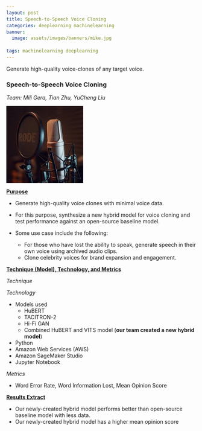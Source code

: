 ```yaml
---
layout: post
title: Speech-to-Speech Voice Cloning
categories: deeplearning machinelearning
banner:
  image: assets/images/banners/mike.jpg

tags: machinelearning deeplearning 
---
```

Generate high-quality voice-clones of any target voice.

### Speech-to-Speech Voice Cloning  
*Team: Mili Gera, Tian Zhu, YuCheng Liu* 

<img align="left" src="assets/images/banners/mike.jpg"/>  
<br clear="left"/>  

 
**<ins>Purpose</ins>**

- Generate high-quality voice clones with minimal voice data.
- For this purpose, synthesize a new hybrid model for voice cloning and test performance against an open-source baseline model.  
- Some use case include the following: 

   - For those who have lost the ability to speak, generate speech in their own voice using archived audio clips.  
   - Clone celebrity voices for brand expansion and engagement.
  
**<ins>Technique (Model), Technology, and Metrics</ins>**  

*Technique*

*Technology*
- Models used
  - HuBERT
  - TACITRON-2
  - Hi-Fi GAN
  - Combined HuBERT and VITS model (**our team created a new hybrid model**)
- Python
- Amazon Web Services (AWS)
- Amazon SageMaker Studio
- Jupyter Notebook

*Metrics*  
- Word Error Rate, Word Information Lost, Mean Opinion Score
  
**<ins>Results Extract</ins>**

- Our newly-created hybrid model performs better than open-source baseline model with less data.
- Our newly-created hybrid model has a higher mean opinion score


